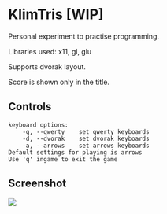 # KlimTris [WIP]

Personal experiment to practise programming.

Libraries used: x11, gl, glu

Supports dvorak layout.

Score is shown only in the title.

## Controls

```
keyboard options:
	-q, --qwerty	set qwerty keyboards
	-d, --dvorak	set dvorak keyboards
	-a, --arrows	set arrows keyboards
Default settings for playing is arrows
Use 'q' ingame to exit the game
```

## Screenshot

![](https://k11m1.eu/public_images/klimtris_readme_screenshot.png)

